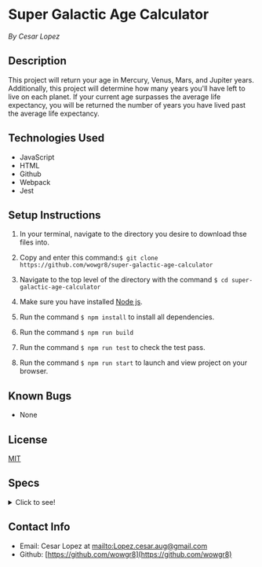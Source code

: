 # Super Galactic Age Calculator #
_By Cesar Lopez_

## Description ##

This project will return your age in Mercury, Venus, Mars, and Jupiter years. Additionally, this project will determine how many years you'll have left to live on each planet. If your current age surpasses the average life expectancy, you will be returned the number of years you have lived past the average life expectancy.

## Technologies Used ##

* JavaScript
* HTML
* Github
* Webpack
* Jest

## Setup Instructions ##

1. In your terminal, navigate to the directory you desire to download thse files into.

2. Copy and enter this command:```$ git clone https://github.com/wowgr8/super-galactic-age-calculator ```

3. Navigate to the top level of the directory with the command ```$ cd super-galactic-age-calculator```

4. Make sure you have installed [Node js](https://nodejs.org/en/).

5. Run the command ``` $ npm install ``` to install all dependencies.

6. Run the command ``` $ npm run build ```

7. Run the command ``` $ npm run test ``` to check the test pass.

8. Run the command ``` $ npm run start ``` to launch and view project on your browser.
## Known Bugs ##

* None

## License ##

[MIT](https://opensource.org/license/MIT)

## Specs ##

<details>
<summary> Click to see!</summary>

| # | Spec | Input | Output |
| :-------------     | :-------------     | :------------- | :------------- |
| 1 | Should return users inputted age.  | 28 | 28 |
| 2 | Should return users age in Mercury years.  | 28 | 116.66666666666667 |
| 3 | should return users age in Venus years.  | 28 | 45.16129032258065 |
| 4 | should return users age in Mars ♂ years | 28 | 14.893617021276597 |
| 5 | should return users age in Jupiter ♃ years | 28 | 2.3608768971332212 |
| 6 | should determine how many years user has left to live in Earth years | 28, 88 expected | 60 |
| 7 | should convert how many years user has left to live in other planets (Mercury) years | 28, 88 Expected| 250 |
| 8 | should return number of years on other planets user has left once they've passed their life expectancy Mercury | 88 Expected, 98 User | 41.66666666666667 |

</details>

## Contact Info ##

* Email: Cesar Lopez at [mailto:Lopez.cesar.aug@gmail.com](lopez.cesar.aug@gmail.com)
* Github: [https://github.com/wowgr8](https://github.com/wowgr8)